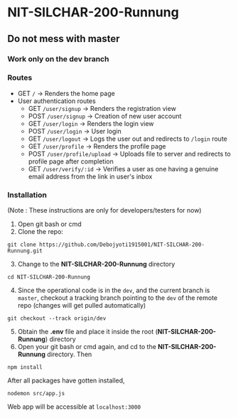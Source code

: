 # NIT-SILCHAR-200-Runnung

## Do not mess with master

### Work only on the dev branch

### Routes
 * GET ```/``` -> Renders the home page
 * User authentication routes
   * GET ```/user/signup``` -> Renders the registration view
   * POST ```/user/signup``` -> Creation of new user account
   * GET ```/user/login``` -> Renders the login view
   * POST ```/user/login``` -> User login
   * GET ```/user/logout``` -> Logs the user out and redirects to ```/login``` route
   * GET ```/user/profile``` -> Renders the profile page
   * POST ```/user/profile/upload``` -> Uploads file to server and redirects to profile page after completion
   *  GET ```/user/verify/:id``` -> Verifies a user as one having a genuine email address from the link in user's inbox
### Installation 
(Note : These instructions are only for developers/testers for now)
1) Open git bash or cmd
2) Clone the repo: 
```
git clone https://github.com/Debojyoti1915001/NIT-SILCHAR-200-Runnung.git
```
3) Change to the **NIT-SILCHAR-200-Runnung** directory
```
cd NIT-SILCHAR-200-Runnung
```
4) Since the operational code is in the ```dev```, and the current branch is ```master```, checkout a tracking branch pointing to the ```dev``` of the remote repo (changes will get pulled automatically)
```
git checkout --track origin/dev
```
5) Obtain the **.env** file and place it inside the root (**NIT-SILCHAR-200-Runnung**) directory
6) Open your git bash or cmd again, and cd to the **NIT-SILCHAR-200-Runnung** directory. Then
```
npm install
```
After all packages have gotten installed, 
```
nodemon src/app.js
```

Web app will be accessible at ```localhost:3000```
